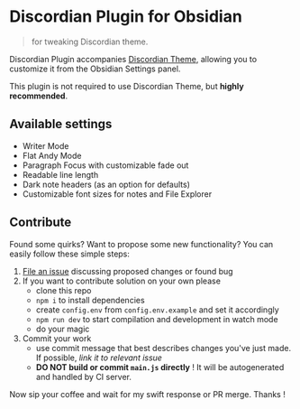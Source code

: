 # Discordian Plugin for Obsidian

> for tweaking Discordian theme.

Discordian Plugin accompanies [Discordian Theme](https://github.com/radekkozak/discordian), allowing you to customize
it from the Obsidian Settings panel. 

This plugin is not required to use Discordian Theme, but **highly recommended**.

## Available settings

- Writer Mode
- Flat Andy Mode
- Paragraph Focus with customizable fade out
- Readable line length 
- Dark note headers (as an option for defaults)
- Customizable font sizes for notes and File Explorer

## Contribute

Found some quirks? Want to propose some new functionality? 
You can easily follow these simple steps:

1. [File an issue](https://github.com/radekkozak/discordian-plugin/issues/new) discussing proposed changes or found bug
2. If you want to contribute solution on your own please
    - clone this repo
    - `npm i` to install dependencies
    - create `config.env` from `config.env.example` and set it accordingly
    - `npm run dev` to start compilation and development in watch mode
    - do your magic
3. Commit your work
    - use commit message that best describes changes you've just made. If possible, *link it to relevant issue*  
    - **DO NOT build or commit `main.js` directly** ! It will be autogenerated and handled by CI server.  

Now sip your coffee and wait for my swift response or PR merge. Thanks !